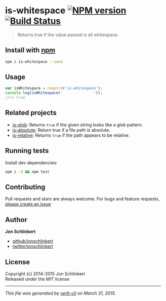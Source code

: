 # is-whitespace [![NPM version](https://badge.fury.io/js/is-whitespace.svg)](http://badge.fury.io/js/is-whitespace)  [![Build Status](https://travis-ci.org/jonschlinkert/is-whitespace.svg)](https://travis-ci.org/jonschlinkert/is-whitespace) 

> Returns true if the value passed is all whitespace.

## Install with [npm](npmjs.org)

```bash
npm i is-whitespace --save
```

## Usage

```js
var isWhitespace = require('is-whitespace');
console.log(isWhitespace('              '));
//=> true
```

## Related projects
 * [is-glob](https://github.com/jonschlinkert/is-glob): Returns `true` if the given string looks like a glob pattern.
 * [is-absolute](https://github.com/jonschlinkert/is-absolute): Return true if a file path is absolute.
 * [is-relative](https://github.com/jonschlinkert/is-relative): Returns `true` if the path appears to be relative.  

## Running tests
Install dev dependencies:

```bash
npm i -d && npm test
```

## Contributing
Pull requests and stars are always welcome. For bugs and feature requests, [please create an issue](https://github.com/jonschlinkert/is-whitespace/issues)

## Author

**Jon Schlinkert**

+ [github/jonschlinkert](https://github.com/jonschlinkert)
+ [twitter/jonschlinkert](http://twitter.com/jonschlinkert) 

## License
Copyright (c) 2014-2015 Jon Schlinkert  
Released under the MIT license

***

_This file was generated by [verb-cli](https://github.com/assemble/verb-cli) on March 31, 2015._
